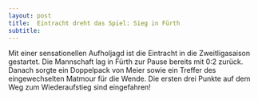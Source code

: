 ```yaml
---
layout: post
title:  Eintracht dreht das Spiel: Sieg in Fürth
subtitle:  
---
```


Mit einer sensationellen Aufholjagd ist die Eintracht in die Zweitligasaison gestartet. Die Mannschaft lag in Fürth zur Pause bereits mit 0:2 zurück. Danach sorgte ein Doppelpack von Meier sowie ein Treffer des eingewechselten Matmour für die Wende. Die ersten drei Punkte auf dem Weg zum Wiederaufstieg sind eingefahren!


